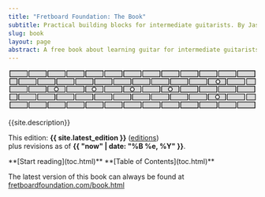 ```yaml
---
title: "Fretboard Foundation: The Book"
subtitle: Practical building blocks for intermediate guitarists. By Jason Grimes.
slug: book
layout: page
abstract: A free book about learning guitar for intermediate guitarists. It aims to organize and simplify the information needed to achieve fluency on guitar, and provide a thorough reference for playing guitar by ear, chords and harmony, and scales and melody.
---
```


![Fretboard Foundation logo](assets/logos/logo-wide.svg)

<div class="chapter-abstract color-callout-dark">
  {{site.description}}
</div>

This edition: **{{ site.latest_edition }}**
([editions](editions.html))  
plus revisions as of **{{ "now" | date: "%B %e, %Y" }}**.  

<div class="font-larger" markdown="block">
**[Start reading](toc.html)**   
**[Table of Contents](toc.html)**
</div>


The latest version of this book can always be found at
[fretboardfoundation.com/book.html](https://fretboardfoundation.com/book.html)

